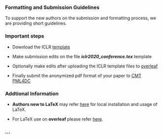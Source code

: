 

### Formatting and Submission Guidelines 

To support the new authors on the submission and formatting process, we are providing short guidelines.

### Important steps

- Download the ICLR [template](https://github.com/ICLR/Master-Template/blob/master/archive/iclr2020.zip?raw=true) 

- Make submission edits on the file <b><i>iclr2020_conference.tex</i></b> template

- Optionally make edits after uploading the ICLR template files to [overleaf](https://www.overleaf.com/)
- Finally submit the anonymized pdf format of your paper to [CMT PML4DC](https://cmt3.research.microsoft.com/PML4DC2020/)

### Addtional Information

- <b>Authors new to LaTeX</b> may refer [here](https://www.tug.org/begin.html) for local installation and usage of LaTeX. 

- For LaTeX use on <b>overleaf</b> please refer [here](https://www.overleaf.com/learn/latex/Learn_LaTeX_in_30_minutes).


### ... 
 
